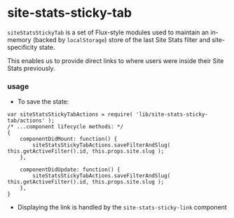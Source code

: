 site-stats-sticky-tab
=====================

`siteStatsStickyTab` is a set of Flux-style modules used to maintain an in-memory (backed by `localStorage`) store of the last Site Stats filter and site-specificity state.

This enables us to provide direct links to where users were inside their Site Stats previously.

### usage
* To save the state:

```es6
var siteStatsStickyTabActions = require( 'lib/site-stats-sticky-tab/actions' );
/* ...component lifecycle methods: */
{
	componentDidMount: function() {
		siteStatsStickyTabActions.saveFilterAndSlug( this.getActiveFilter().id, this.props.site.slug );
	},

	componentDidUpdate: function() {
		siteStatsStickyTabActions.saveFilterAndSlug( this.getActiveFilter().id, this.props.site.slug );
	},
}
```

* Displaying the link is handled by the `site-stats-sticky-link` component

